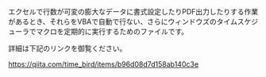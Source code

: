 エクセルで行数が可変の膨大なデータに書式設定したりPDF出力したりする作業があるとき、それらをVBAで自動で行ない、さらにウィンドウズのタイムスケジューラでマクロを定期的に実行するためのファイルです。

詳細は下記のリンクを御覧ください。

https://qiita.com/time_bird/items/b96d08d7d158ab140c3e
